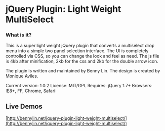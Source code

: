 # jQuery Plugin: Light Weight MultiSelect

### What is it?

This is a super light weight jQuery plugin that converts a multiselect drop menu into a simple two panel selection interface.  The UI is completely controlled via CSS, so you can change the look and feel as need. The js file is 4kb after minification, 2kb for the css and 2kb for the double arrow icon.

The plugin is written and maintained by Benny Lin.  The design is created by Monique Aviles.

Current version: 1.0.2
License: MIT/GPL
Requires: jQuery 1.7+
Browsers: IE8+, FF, Chrome, Safari

## Live Demos

[http://bennylin.net/jquery-plugin-light-weight-multiselect/](http://bennylin.net/jquery-plugin-light-weight-multiselect/)

